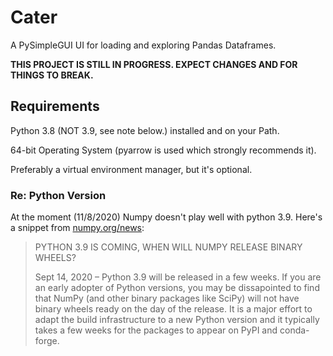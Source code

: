 # Cater

A PySimpleGUI UI for loading and exploring Pandas Dataframes.

**THIS PROJECT IS STILL IN PROGRESS. EXPECT CHANGES AND FOR THINGS TO BREAK.**


## Requirements

Python 3.8 (NOT 3.9, see note below.) installed and on your Path.

64-bit Operating System (pyarrow is used which strongly recommends it).

Preferably a virtual environment manager, but it's optional.

### Re: Python Version

At the moment (11/8/2020) Numpy doesn't play well with python 3.9. Here's a snippet from [numpy.org/news](https://numpy.org/news):

>PYTHON 3.9 IS COMING, WHEN WILL NUMPY RELEASE BINARY WHEELS?
>
>Sept 14, 2020 – Python 3.9 will be released in a few weeks. If you are an early adopter of Python versions, you may be dissapointed to find that NumPy (and other binary packages like SciPy) will not have binary wheels ready on the day of the release. It is a major effort to adapt the build infrastructure to a new Python version and it typically takes a few weeks for the packages to appear on PyPI and conda-forge.

